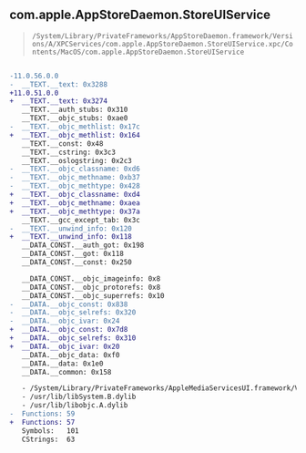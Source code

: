 ## com.apple.AppStoreDaemon.StoreUIService

> `/System/Library/PrivateFrameworks/AppStoreDaemon.framework/Versions/A/XPCServices/com.apple.AppStoreDaemon.StoreUIService.xpc/Contents/MacOS/com.apple.AppStoreDaemon.StoreUIService`

```diff

-11.0.56.0.0
-  __TEXT.__text: 0x3288
+11.0.51.0.0
+  __TEXT.__text: 0x3274
   __TEXT.__auth_stubs: 0x310
   __TEXT.__objc_stubs: 0xae0
-  __TEXT.__objc_methlist: 0x17c
+  __TEXT.__objc_methlist: 0x164
   __TEXT.__const: 0x48
   __TEXT.__cstring: 0x3c3
   __TEXT.__oslogstring: 0x2c3
-  __TEXT.__objc_classname: 0xd6
-  __TEXT.__objc_methname: 0xb37
-  __TEXT.__objc_methtype: 0x428
+  __TEXT.__objc_classname: 0xd4
+  __TEXT.__objc_methname: 0xaea
+  __TEXT.__objc_methtype: 0x37a
   __TEXT.__gcc_except_tab: 0x3c
-  __TEXT.__unwind_info: 0x120
+  __TEXT.__unwind_info: 0x118
   __DATA_CONST.__auth_got: 0x198
   __DATA_CONST.__got: 0x118
   __DATA_CONST.__const: 0x250

   __DATA_CONST.__objc_imageinfo: 0x8
   __DATA_CONST.__objc_protorefs: 0x8
   __DATA_CONST.__objc_superrefs: 0x10
-  __DATA.__objc_const: 0x838
-  __DATA.__objc_selrefs: 0x320
-  __DATA.__objc_ivar: 0x24
+  __DATA.__objc_const: 0x7d8
+  __DATA.__objc_selrefs: 0x310
+  __DATA.__objc_ivar: 0x20
   __DATA.__objc_data: 0xf0
   __DATA.__data: 0x1e0
   __DATA.__common: 0x158

   - /System/Library/PrivateFrameworks/AppleMediaServicesUI.framework/Versions/A/AppleMediaServicesUI
   - /usr/lib/libSystem.B.dylib
   - /usr/lib/libobjc.A.dylib
-  Functions: 59
+  Functions: 57
   Symbols:   101
   CStrings:  63
 

```
